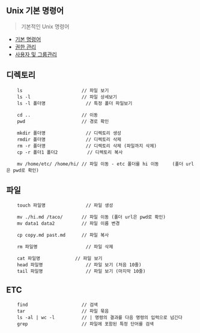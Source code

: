 ## Unix 기본 명령어

> 기본적인 Unix 명령어 

- [기본 명령어](http://cailisin.tistory.com/entry/리눅스-Linux-유닉스-Unix-주요-기본-명령어)
- [권한 관리](http://cailisin.tistory.com/entry/유닉스-Unix-리눅스-Linux-권한-관리)
- [사용자 및 그룹관리](http://cailisin.tistory.com/entry/유닉스-Unix-리눅스-Linux-사용자-및-그룹-관리)

## 디렉토리

```
	ls						// 파일 보기
	ls -l 					// 파일 상세보기
	ls -l 폴더명				// 특정 폴더 파일보기

	cd .. 					// 이동
	pwd						// 경로 확인

	mkdir 폴더명				// 디렉토리 생성
	rmdir 폴더명				// 디렉토리 삭제
	rm -r 폴더명 				// 디렉토리 삭제 (파일까지 삭제)
	cp -r 폴더1 폴더2			// 디렉토리 복사

	mv /home/etc/ /home/hi/	// 파일 이동 - etc 폴더를 hi 이동	 (폴더 url은 pwd로 확인)
```

## 파일

```
	touch 파일명 				// 파일 생성

	mv ./hi.md /taco/ 		// 파일 이동 (폴더 url은 pwd로 확인)
	mv data1 data2			// 파일 이름 변경

	cp copy.md past.md	    // 파일 복사 

	rm 파일명					// 파일 삭제

	cat 파일명				// 파일 보기
	head 파일명				// 파일 보기 (처음 10줄)
	tail 파일명				// 파일 보기 (마지막 10줄)
```


## ETC

```
	find					// 검색
	tar						// 파일 묶음
	ls -al | wc -l			// | 명령의 결과를 다음 명령의 입력으로 넘긴다
	grep					// 파일에 포함된 특정 단어를 검색
```
